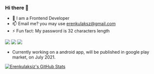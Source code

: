 ### Hi there 👋

- 🔭 I am a Frontend Developer
- 📫 Email me? you may use erenkulaksz@gmail.com
- ⚡ Fun fact: My password is 32 characters length

![](https://komarev.com/ghpvc/?username=erenkulaksiz&color=ff0000&labelColor=ff0000)
![](https://img.shields.io/badge/%20Projects-5-brightgreen?labelColor=7D898B)
![](https://www.codewars.com/users/erenkulaksz/badges/small)

- Currently working on a android app, will be published in google play market, on July 2021.

[![Erenkulaksiz's GitHub Stats](https://github-readme-stats.vercel.app/api?username=erenkulaksiz)](https://github.com/anuraghazra/github-readme-stats)

